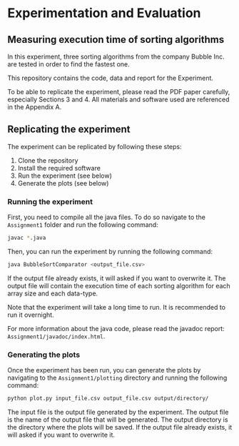 # Experimentation and Evaluation
## Measuring execution time of sorting algorithms

In this experiment, three sorting algorithms from the company Bubble Inc. are tested in order to find the fastest one.

This repository contains the code, data and report for the Experiment.

To be able to replicate the experiment, please read the PDF paper carefully, especially Sections 3 and 4. 
All materials and software used are referenced in the Appendix A.

## Replicating the experiment

The experiment can be replicated by following these steps:

1. Clone the repository
2. Install the required software
3. Run the experiment (see below)
4. Generate the plots (see below)

### Running the experiment

First, you need to compile all the java files. To do so navigate to the `Assignment1` folder and run the following command:

```bash
javac *.java
```

Then, you can run the experiment by running the following command:

```bash
java BubbleSortComparator <output_file.csv>
```

If the output file already exists, it will asked if you want to overwrite it.
The output file will contain the execution time of each sorting algorithm for each array size and each data-type.

Note that the experiment will take a long time to run. It is recommended to run it overnight.

For more information about the java code, please read the javadoc report: `Assignment1/javadoc/index.html`.

### Generating the plots
Once the experiment has been run, you can generate the plots by navigating to the `Assignment1/plotting` directory and running the following command:

```bash
python plot.py input_file.csv output_file.csv output/directory/
```

The input file is the output file generated by the experiment. The output file is the name of the output file that will be generated. The output directory is the directory where the plots will be saved.
If the output file already exists, it will asked if you want to overwrite it.